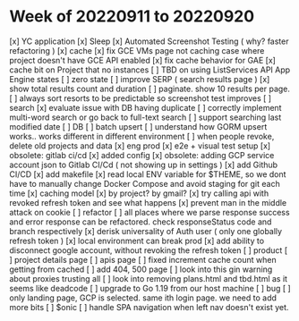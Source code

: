 # Week of 20220911 to 20220920

[x] YC application
[x] Sleep 
[x] Automated Screenshot Testing ( why? faster refactoring )
[x] cache 
  [x] fix GCE VMs page not caching case where project doesn't have GCE API enabled 
  [x] fix cache behavior for GAE 
  [x] cache bit on Project that no instances 
  [ ] TBD on using ListServices API
  App Engine states 
    [ ] zero state 
[ ] improve SERP ( search results page )
  [x] show total results count and duration 
  [ ] paginate. show 10 results per page.
[ ] always sort resorts to be predictable so screenshot test improves
[ ] search
  [x] evaluate issue with DB having duplicate 
  [ ] correctly implement multi-word search or go back to full-text search
  [ ] support searching last modified date 
[ ] DB 
  [ ] batch upsert
  [ ] understand how GORM upsert works.. works different in different environment 
  [ ] when people revoke, delete old projects and data
[x] eng prod
  [x] e2e + visual test setup
  [x] obsolete: gitlab ci/cd 
    [x] added config
    [x] obsolete: adding GCP service account json to Gitlab CI/Cd ( not showing up in settings )
  [x] add Github CI/CD
  [x] add makefile 
  [x] read local ENV variable for $THEME, so we dont have to manually change Docker Compose and avoid staging for git each time 
[x] caching model
  [x] by project? by gmail?
[x] try calling api with revoked refresh token and see what happens 
[x] prevent man in the middle attack on cookie
[ ] refactor
  [ ] all places where we parse response success and error response can be refactored.
    check responseStatus code and branch respectively
[x] derisk universality of Auth user ( only one globally refresh token )
  [x] local environment can break prod
    [x] add ability to disconnect google account, without revoking the refresh token
[ ] product 
  [ ] project details page
    [ ] apis page 
    [ ] fixed increment cache count when getting from cached 
[ ] add 404, 500 page 
[ ] look into this gin warning about proxies trusting all
[ ] look into removing plans.html and tbd.html as it seems like deadcode
[ ] upgrade to Go 1.19 from our host machine
[ ] bug 
  [ ] only landing page, GCP is selected. same ith login page. we need to add more bits
[ ] $onic 
  [ ] handle SPA navigation when left nav doesn't exist yet.
